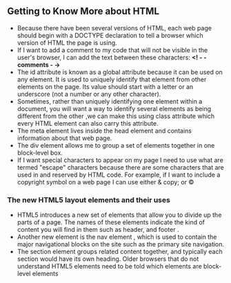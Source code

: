 ##  Getting to Know More about HTML 

 - Because there have been several versions of HTML, each web page should begin with a DOCTYPE declaration to tell a browser which version of HTML the page is using.
 - If I want to add a comment to my code that will not be visible in the user's browser, I can add the text between these characters: **<! - - comments - ->** 
 - The id attribute is known as a global attribute because it can be used on any element. It is used to uniquely identify that element from other elements on the page. Its value should start with a letter or an underscore (not a number or any other character). 
 - Sometimes, rather than uniquely identifying one element within a document, you will want a way to identify several elements as being different from the other ,we can make this using class attribute which every HTML element can also carry this attribute.
 - The meta element lives inside the head element and contains information about that web page.
 - The div element allows me to group a set of elements together in one block-level box.
 - If I want special characters to appear on my page I need to use what are termed "escape" characters because there are some characters that are used in and reserved by HTML code.
 For example, if I want to include a copyright symbol on a web page I can use either & copy; or &#169;

### The new HTML5 layout elements and their uses
 - HTML5 introduces a new set of elements that allow you to divide up the parts of a page. The names of these elements indicate the kind of content you will find in them such as header, and footer .
 - Another new element is the nav element , which is used to contain the major navigational blocks on the site such as the primary site navigation.
 - The section element groups related content together, and typically each section would have its own heading.
Older browsers that do not understand HTML5 elements need to be told which elements are block-level elements
